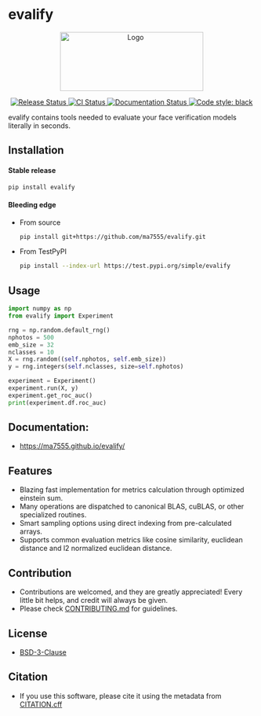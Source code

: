 # evalify

<p align="center">

<img src="https://user-images.githubusercontent.com/7144929/154332210-fa1fee34-faae-4567-858a-49fa53e99a2b.svg" width="292" height="120" alt="Logo"/>

</p>

<p align="center">

<a href="https://pypi.python.org/pypi/evalify">
    <img src="https://img.shields.io/pypi/v/evalify.svg"
        alt = "Release Status">
</a>

<a href="https://github.com/ma7555/evalify/actions">
    <img src="https://github.com/ma7555/evalify/actions/workflows/dev.yml/badge.svg?branch=release" alt="CI Status">
</a>

<a href="https://ma7555.github.io/evalify/">
    <img src="https://img.shields.io/website/https/ma7555.github.io/evalify/index.html.svg?label=docs&down_message=unavailable&up_message=available" alt="Documentation Status">
</a>

<a href="https://github.com/psf/black">
    <img src="https://img.shields.io/badge/code%20style-black-000000.svg" alt="Code style: black">
</a>

</p>


evalify contains tools needed to evaluate your face verification models literally in seconds.

## Installation
#### Stable release
```bash
pip install evalify
```
#### Bleeding edge
* From source
    ```bash
    pip install git+https://github.com/ma7555/evalify.git
    ```
* From TestPyPI
    ```bash
    pip install --index-url https://test.pypi.org/simple/evalify
    ```

## Usage

```python
import numpy as np
from evalify import Experiment

rng = np.random.default_rng()
nphotos = 500
emb_size = 32
nclasses = 10
X = rng.random((self.nphotos, self.emb_size))
y = rng.integers(self.nclasses, size=self.nphotos)

experiment = Experiment()
experiment.run(X, y)
experiment.get_roc_auc()
print(experiment.df.roc_auc)
```

## Documentation: 
* <https://ma7555.github.io/evalify/>


## Features

* Blazing fast implementation for metrics calculation through optimized einstein sum.
* Many operations are dispatched to canonical BLAS, cuBLAS, or other specialized routines.
* Smart sampling options using direct indexing from pre-calculated arrays.
* Supports common evaluation metrics like cosine similarity, euclidean distance and l2 normalized euclidean distance.

## Contribution
* Contributions are welcomed, and they are greatly appreciated! Every little bit helps, and credit will always be given.
* Please check [CONTRIBUTING.md](https://github.com/ma7555/evalify/blob/main/CONTRIBUTING.md) for guidelines.

## License
* [BSD-3-Clause](https://github.com/ma7555/evalify/blob/main/LICENSE)

## Citation
* If you use this software, please cite it using the metadata from [CITATION.cff](https://github.com/ma7555/evalify/blob/main/CITATION.cff)

